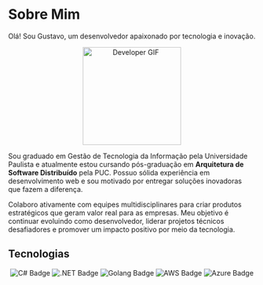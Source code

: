 # Sobre Mim

Olá! Sou Gustavo, um desenvolvedor apaixonado por tecnologia e inovação.

<p align="center">
  <img src="https://media1.tenor.com/m/Ug6cbVA1ZsMAAAAd/developer.gif" width="200" alt="Developer GIF" />
</p>

Sou graduado em Gestão de Tecnologia da Informação pela Universidade Paulista e atualmente estou cursando pós-graduação em **Arquitetura de Software Distribuído** pela PUC. Possuo sólida experiência em desenvolvimento web e sou motivado por entregar soluções inovadoras que fazem a diferença.

Colaboro ativamente com equipes multidisciplinares para criar produtos estratégicos que geram valor real para as empresas. Meu objetivo é continuar evoluindo como desenvolvedor, liderar projetos técnicos desafiadores e promover um impacto positivo por meio da tecnologia.



## Tecnologias

<p align="center">
  <img src="https://img.shields.io/badge/C%23-239120?style=for-the-badge&logo=c-sharp&logoColor=white" alt="C# Badge" />
  <img src="https://img.shields.io/badge/.NET-512BD4?style=for-the-badge&logo=dot-net&logoColor=white" alt=".NET Badge" />
  <img src="https://img.shields.io/badge/Go-00ADD8?style=for-the-badge&logo=go&logoColor=white" alt="Golang Badge" />
  <img src="https://img.shields.io/badge/AWS-232F3E?style=for-the-badge&logo=amazon-aws&logoColor=white" alt="AWS Badge" />
  <img src="https://img.shields.io/badge/Azure-0078D4?style=for-the-badge&logo=microsoft-azure&logoColor=white" alt="Azure Badge" />
</p>

